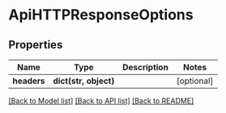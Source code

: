 # ApiHTTPResponseOptions

## Properties
Name | Type | Description | Notes
------------ | ------------- | ------------- | -------------
**headers** | **dict(str, object)** |  | [optional] 

[[Back to Model list]](../README.md#documentation-for-models) [[Back to API list]](../README.md#documentation-for-api-endpoints) [[Back to README]](../README.md)


